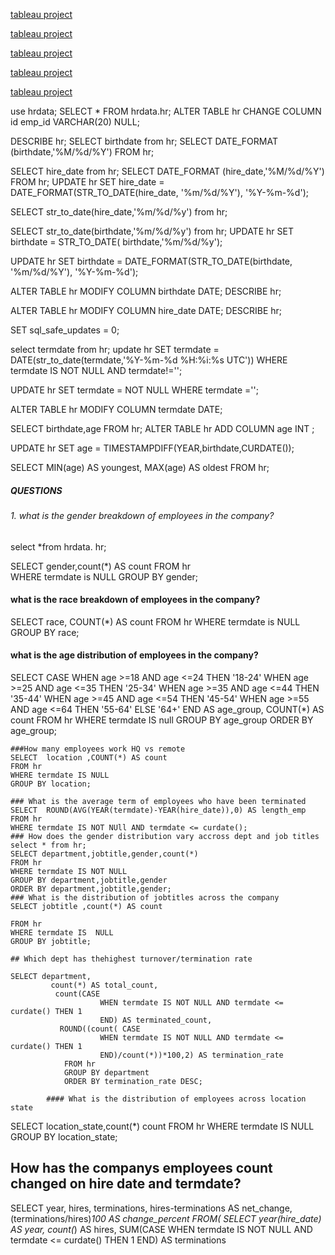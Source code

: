 [tableau project](https://public.tableau.com/views/Book1_16929013760850/revenuebyproductline?:language=en-US&:display_count=n&:origin=viz_share_link)

[tableau project](https://public.tableau.com/shared/S36B22934?:display_count=n&:origin=viz_share_link) 

[tableau project](https://public.tableau.com/views/housedata_16941430025890/KingCountyHouseSales?:language=en-US&:display_count=n&:origin=viz_share_link)

[tableau project](https://public.tableau.com/views/KingCountyHouseSale_16942719868200/KingCountyHouseSales?:language=en-US&:display_count=n&:origin=viz_share_link)

[tableau project](https://public.tableau.com/views/Book1_16929013760850/salesdashboard?:language=en-US&:display_count=n&:origin=viz_share_link)




use hrdata;
SELECT * FROM hrdata.hr;
ALTER TABLE hr 
CHANGE COLUMN id emp_id VARCHAR(20) NULL;

DESCRIBE hr;
SELECT birthdate from hr;
SELECT DATE_FORMAT (birthdate,'%M/%d/%Y') FROM hr;

SELECT hire_date from hr;
SELECT DATE_FORMAT (hire_date,'%M/%d/%Y') FROM hr;
UPDATE hr
SET hire_date = DATE_FORMAT(STR_TO_DATE(hire_date, '%m/%d/%Y'), '%Y-%m-%d');



SELECT str_to_date(hire_date,'%m/%d/%y') from hr;

SELECT str_to_date(birthdate,'%m/%d/%y') from hr;
UPDATE hr
SET birthdate = STR_TO_DATE( birthdate,'%m/%d/%y');

UPDATE hr
SET birthdate = DATE_FORMAT(STR_TO_DATE(birthdate, '%m/%d/%Y'), '%Y-%m-%d');

ALTER TABLE hr 
MODIFY COLUMN birthdate DATE;
DESCRIBE hr;

ALTER TABLE hr 
MODIFY COLUMN hire_date DATE;
DESCRIBE hr;

SET sql_safe_updates = 0;

select termdate from hr;
update hr 
SET termdate = DATE(str_to_date(termdate,'%Y-%m-%d %H:%i:%s UTC'))
WHERE  termdate IS NOT NULL AND termdate!='';

UPDATE  hr
SET termdate =  NOT NULL
WHERE termdate ='';

ALTER TABLE hr
MODIFY COLUMN termdate DATE;

SELECT birthdate,age  FROM hr;
ALTER TABLE hr ADD COLUMN age INT ;

UPDATE hr
SET age = TIMESTAMPDIFF(YEAR,birthdate,CURDATE());

SELECT 
MIN(age) AS youngest,
MAX(age) AS oldest
FROM hr;

##### QUESTIONS 
###### 1. what is the gender breakdown of employees in the company?

select *from hrdata. hr;

SELECT gender,count(*) AS count
FROM hr  
WHERE termdate is NULL
GROUP BY gender;

#### what is the race breakdown of employees in the company?
SELECT  race, COUNT(*) AS count
FROM hr
WHERE termdate is NULL
GROUP BY race;

#### what is the age distribution of employees in the company?
SELECT 
	CASE 
		  WHEN age >=18 AND age <=24 THEN '18-24'
          WHEN age >=25 AND age <=35 THEN  '25-34'
          WHEN age >=35 AND   age <=44 THEN  '35-44'
          WHEN age >=45 AND   age <=54 THEN  '45-54'
          WHEN age >=55 AND   age <=64 THEN  '55-64'
          ELSE '64+'
  END AS age_group, 
	COUNT(*) AS count
    FROM hr
    WHERE termdate IS null
    GROUP BY age_group 
    ORDER BY age_group;
    
    ###How many employees work HQ vs remote
    SELECT  location ,COUNT(*) AS count
    FROM hr
    WHERE termdate IS NULL
    GROUP BY location;
    
    ### What is the average term of employees who have been terminated
    SELECT  ROUND(AVG(YEAR(termdate)-YEAR(hire_date)),0) AS length_emp
    FROM hr
    WHERE termdate IS NOT NUll AND termdate <= curdate();
    ### How does the gender distribution vary accross dept and job titles
    select * from hr;
    SELECT department,jobtitle,gender,count(*)
    FROM hr
    WHERE termdate IS NOT NULL
    GROUP BY department,jobtitle,gender
    ORDER BY department,jobtitle,gender;
    ### What is the distribution of jobtitles across the company
    SELECT jobtitle ,count(*) AS count
    
    FROM hr
    WHERE termdate IS  NULL
    GROUP BY jobtitle;
    
    ## Which dept has thehighest turnover/termination rate
    
    SELECT department,
             count(*) AS total_count,
			  count(CASE 
                        WHEN termdate IS NOT NULL AND termdate <= curdate() THEN 1
                        END) AS terminated_count,
			   ROUND((count( CASE 
                        WHEN termdate IS NOT NULL AND termdate <= curdate() THEN 1
                        END)/count(*))*100,2) AS termination_rate
				FROM hr
                GROUP BY department
				ORDER BY termination_rate DESC;
                
            #### What is the distribution of employees across location state
 
 SELECT location_state,count(*) count
 FROM hr 
 WHERE termdate IS NULL
 GROUP BY location_state;
 
 ## How has the  companys employees count changed on hire date and termdate?
 SELECT year,
		hires,
        terminations,
        hires-terminations AS net_change,
        (terminations/hires)*100 AS change_percent
        FROM(
               SELECT year(hire_date) AS year,
               count(*) AS hires,
               SUM(CASE
               WHEN termdate IS NOT NULL AND termdate <= curdate() THEN 1
               END) AS terminations
               
        
        
